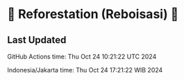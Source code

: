 
# 🌳 Reforestation (Reboisasi) 🌲

## Last Updated

GitHub Actions time: Thu Oct 24 10:21:22 UTC 2024

Indonesia/Jakarta time: Thu Oct 24 17:21:22 WIB 2024
